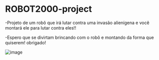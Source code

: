 # ROBOT2000-project
-Projeto de um robô que irá lutar contra uma invasão alienígena e você montará ele para lutar contra eles!!

-Espero  que se divirtam brincando com o robô e montando da forma que quiserem!
obrigado!

![image](https://github.com/Luiprogramador/ROBOT2000-project/assets/127629779/c7ed1bea-e47c-4ead-9b0f-23da9f13f1ec)



